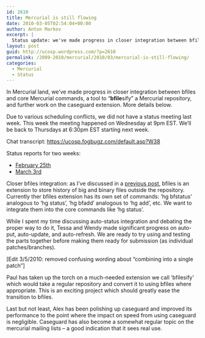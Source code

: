 ```yaml
---
id: 2610
title: Mercurial is still flowing
date: 2010-03-05T02:54:04+00:00
author: Anton Markov
excerpt: |
  Status update: we've made progress in closer integration between bfiles and core Mercurial commands, a tool to "bfilesify" a Mercurial repository, and further work on the caseguard extension.
layout: post
guid: http://ucosp.wordpress.com/?p=2610
permalink: /2009-2010/mercurial/2010/03/mercurial-is-still-flowing/
categories:
  - Mercurial
  - Status
---
```

In Mercurial land, we&#8217;ve made progress in closer integration between bfiles and core Mercurial commands, a tool to &#8220;**bfile**sify&#8221; a Mercurial repository, and further work on the caseguard extension. More details below.

Due to various scheduling conflicts, we did not have a status meeting last week. This week the meeting happened on Wednesday at 9pm EST. We&#8217;ll be back to Thursdays at 6:30pm EST starting next week.

Chat transcript: <https://ucosp.fogbugz.com/default.asp?W38>

Status reports for two weeks:

  * [February 25th](https://ucosp.fogbugz.com/default.asp?W35)
  * [March 3rd](https://ucosp.fogbugz.com/default.asp?W36)

Closer bfiles integration: as I&#8217;ve discussed in a [previous post](http://ucosp.wordpress.com/2010/01/29/mercurial-progress-report-week-4/ "Week 4 status report introducing bfiles"), bfiles is an extension to store history of big and binary files outside the repository. Currently ther bfiles extension has its own set of commands: &#8216;hg bfstatus&#8217; analogous to &#8216;hg status&#8217;, &#8216;hg bfadd&#8217; analogous to &#8216;hg add&#8217;, etc. We want to integrate them into the core commands like &#8216;hg status&#8217;.

While I spent my time discussing auto-status integration and debating the proper way to do it, Tessa and Wendy made significant progress on auto-put, auto-update, and auto-refresh. We are ready to try using and testing the parts together before making them ready for submission (as individual patches/branches).
  
[Edit 3/5/2010: removed confusing wording about &#8220;combining into a single patch&#8221;]

Paul has taken up the torch on a much-needed extension we call &#8216;bfilesify&#8217; which would take a regular repository and convert it to using bfiles where appropriate. This is an exciting project which should greatly ease the transition to bfiles.

Last but not least, Alex has been polishing up caseguard and improved its performance to the point where the impact on speed from using caseguard is negligible. Caseguard has also become a somewhat regular topic on the mercurial mailing lists &#8211; a good indication that it sees real use.